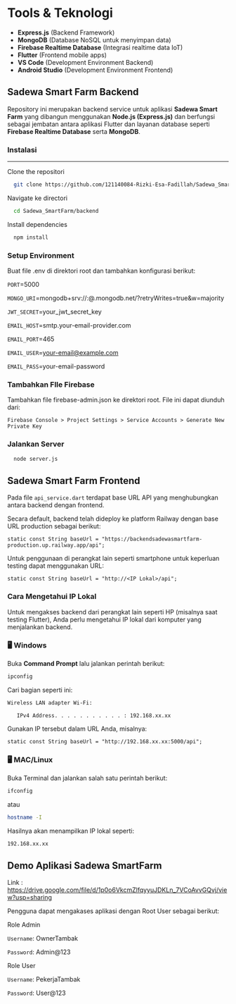 # Tools & Teknologi

- **Express.js** (Backend Framework)
- **MongoDB** (Database NoSQL untuk menyimpan data)
- **Firebase Realtime Database** (Integrasi realtime data IoT)
- **Flutter** (Frontend mobile apps)
- **VS Code** (Development Environment Backend)
- **Android Studio** (Development Environment Frontend)


## Sadewa Smart Farm Backend

Repository ini merupakan backend service untuk aplikasi **Sadewa Smart Farm** yang dibangun menggunakan **Node.js (Express.js)** dan berfungsi sebagai jembatan antara aplikasi Flutter dan layanan database seperti **Firebase Realtime Database** serta **MongoDB**.


### Instalasi

---

Clone the repositori

```bash
  git clone https://github.com/121140084-Rizki-Esa-Fadillah/Sadewa_SmartFarm.git
```

Navigate ke directori

```bash
  cd Sadewa_SmartFarm/backend
```

Install dependencies

```bash
  npm install
```


### Setup Environment

Buat file .env di direktori root dan tambahkan konfigurasi berikut:

`PORT`=5000

`MONGO_URI`=mongodb+srv://<user>:<password>@<cluster>.mongodb.net/<dbname>?retryWrites=true&w=majority

`JWT_SECRET`=your_jwt_secret_key

`EMAIL_HOST`=smtp.your-email-provider.com

`EMAIL_PORT`=465

`EMAIL_USER`=your-email@example.com

`EMAIL_PASS`=your-email-password


### Tambahkan FIle Firebase

Tambahkan file firebase-admin.json ke direktori root. File ini dapat diunduh dari:

`Firebase Console > Project Settings > Service Accounts > Generate New Private Key`


### Jalankan Server

```bash
  node server.js
```


## Sadewa Smart Farm Frontend

Pada file `api_service.dart` terdapat base URL API yang menghubungkan antara backend dengan frontend.

Secara default, backend telah dideploy ke platform Railway dengan base URL production sebagai berikut:

`static const String baseUrl = "https://backendsadewasmartfarm-production.up.railway.app/api";`

Untuk penggunaan di perangkat lain seperti smartphone untuk keperluan testing dapat menggunakan URL:

`static const String baseUrl = "http://<IP Lokal>/api";`



### Cara Mengetahui IP Lokal

Untuk mengakses backend dari perangkat lain seperti HP (misalnya saat testing Flutter), Anda perlu mengetahui IP lokal dari komputer yang menjalankan backend.


### 🖥️ Windows

Buka **Command Prompt** lalu jalankan perintah berikut:

```bash
ipconfig
```

Cari bagian seperti ini:

```bash
Wireless LAN adapter Wi-Fi:

   IPv4 Address. . . . . . . . . . . : 192.168.xx.xx
```

Gunakan IP tersebut dalam URL Anda, misalnya:

`static const String baseUrl = "http://192.168.xx.xx:5000/api";`


### 🖥️ MAC/Linux

Buka Terminal dan jalankan salah satu perintah berikut:

```bash
ifconfig
```

atau

```bash
hostname -I
```

Hasilnya akan menampilkan IP lokal seperti:

```bash
192.168.xx.xx
```

## Demo Aplikasi Sadewa SmartFarm

Link : https://drive.google.com/file/d/1p0o6VkcmZlfqyyuJDKLn_7VCoAvvGQvj/view?usp=sharing

Pengguna dapat mengakases aplikasi dengan Root User sebagai berikut:

Role Admin

`Username`: OwnerTambak

`Password`: Admin@123

Role User

`Username`: PekerjaTambak

`Password`: User@123

